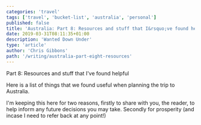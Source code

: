 ```yaml
---
categories: 'travel'
tags: ['travel', 'bucket-list', 'australia', 'personal']
published: false
title: 'Australia: Part 8: Resources and stuff that I&rsquo;ve found helpful'
date: 2019-03-31T08:11:35+01:00
description: 'Wanted Down Under'
type: 'article'
author: 'Chris Gibbons'
path: '/writing/australia-part-eight-resources'
---
```


Part 8: Resources and stuff that I've found helpful

Here is a list of things that we found useful when planning the trip to Australia.

I'm keeping this here for two reasons, firstly to share with you, the reader, to help inform any future decisions you may take. Secondly for prosperity (and incase I need to refer back at any point!)
